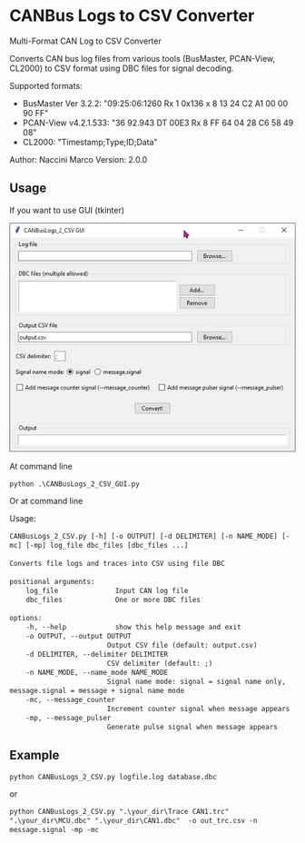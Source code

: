 # CANBus Logs to CSV Converter 

Multi-Format CAN Log to CSV Converter

Converts CAN bus log files from various tools (BusMaster, PCAN-View, CL2000)
to CSV format using DBC files for signal decoding.

Supported formats:
- BusMaster Ver 3.2.2: "09:25:06:1260 Rx 1 0x136 x 8 13 24 C2 A1 00 00 90 FF"
- PCAN-View v4.2.1.533: "36    92.943 DT     00E3 Rx 8  FF 64 04 28 C6 58 49 08"
- CL2000: "Timestamp;Type;ID;Data"

Author: Naccini Marco
Version: 2.0.0


## Usage 

If you want to use GUI (tkinter)

![GUI](.\CANBusLogs_2_CSV_GUI.png)

At command line

	python .\CANBusLogs_2_CSV_GUI.py

Or at command line

Usage: 

	CANBusLogs_2_CSV.py [-h] [-o OUTPUT] [-d DELIMITER] [-n NAME_MODE] [-mc] [-mp] log_file dbc_files [dbc_files ...]

	Converts file logs and traces into CSV using file DBC

	positional arguments:
		log_file              Input CAN log file
		dbc_files             One or more DBC files

	options:
		-h, --help            show this help message and exit
		-o OUTPUT, --output OUTPUT
							Output CSV file (default: output.csv)
		-d DELIMITER, --delimiter DELIMITER
							CSV delimiter (default: ;)
		-n NAME_MODE, --name_mode NAME_MODE
							Signal name mode: signal = signal name only, message.signal = message + signal name mode
		-mc, --message_counter
							Increment counter signal when message appears
		-mp, --message_pulser
							Generate pulse signal when message appears

## Example  

	python CANBusLogs_2_CSV.py logfile.log database.dbc

or 

	python CANBusLogs_2_CSV.py ".\your_dir\Trace CAN1.trc" ".\your_dir\MCU.dbc" ".\your_dir\CAN1.dbc"  -o out_trc.csv -n message.signal -mp -mc
	

